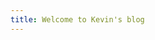 ```yaml
---
title: Welcome to Kevin's blog
---
```


<!-- comments -->
<!-- This content will not appear in the rendered Markdown -->